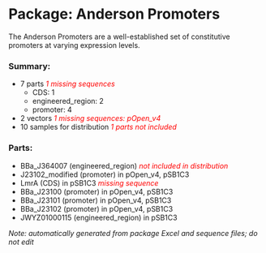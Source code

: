# Package: Anderson Promoters

The Anderson Promoters are a well-established set of constitutive promoters at varying expression levels.

### Summary:

- 7 parts _<span style="color:red">1 missing sequences</span>_
    - CDS: 1
    - engineered_region: 2
    - promoter: 4
- 2 vectors _<span style="color:red">1 missing sequences: pOpen_v4</span>_
- 10 samples for distribution _<span style="color:red">1 parts not included</span>_

### Parts:

- BBa_J364007 (engineered_region) _<span style="color:red">not included in distribution</span>_
- J23102_modified (promoter) in pOpen_v4, pSB1C3
- LmrA (CDS) in pSB1C3 _<span style="color:red">missing sequence</span>_
- BBa_J23100 (promoter) in pOpen_v4, pSB1C3
- BBa_J23101 (promoter) in pOpen_v4, pSB1C3
- BBa_J23102 (promoter) in pOpen_v4, pSB1C3
- JWYZ01000115 (engineered_region) in pSB1C3

_Note: automatically generated from package Excel and sequence files; do not edit_
